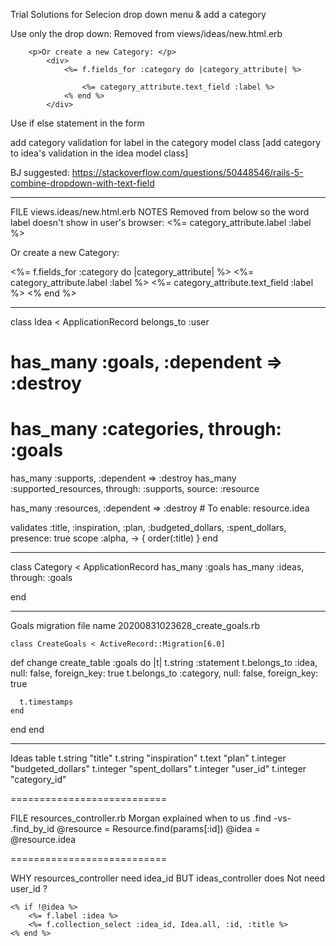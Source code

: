 Trial Solutions for Selecion drop down menu & add a category

  Use only the drop down: Removed from views/ideas/new.html.erb


        <p>Or create a new Category: </p>
            <div>
                <%= f.fields_for :category do |category_attribute| %>
                    
                    <%= category_attribute.text_field :label %>
                <% end %>
            </div>





  Use if else statement in the form

  add category validation for label in the category model class
  [add category to idea's validation in the idea model class]

BJ suggested:
  https://stackoverflow.com/questions/50448546/rails-5-combine-dropdown-with-text-field








_________________

FILE views.ideas/new.html.erb
NOTES Removed from below so the word label doesn't show in user's browser:
  <%= category_attribute.label :label %>



<p>Or create a new Category: </p>
            <div>
                <%= f.fields_for :category do |category_attribute| %>
                    <%= category_attribute.label :label %>
                    <%= category_attribute.text_field :label %>
                <% end %>
            </div>

_________________

class Idea < ApplicationRecord
  belongs_to :user
  # has_many :goals, :dependent => :destroy					
  # has_many :categories, through: :goals			
  has_many :supports, :dependent => :destroy
  has_many :supported_resources, through: :supports, source: :resource

  has_many :resources, :dependent => :destroy   # To enable:  resource.idea

  validates :title, :inspiration, :plan, :budgeted_dollars, :spent_dollars, presence: true
  scope :alpha, -> { order(:title) }
end

_________________

class Category < ApplicationRecord
    has_many :goals
	has_many :ideas, through: :goals	

end
_________________


Goals migration file name
    20200831023628_create_goals.rb

    class CreateGoals < ActiveRecord::Migration[6.0]
  def change
    create_table :goals do |t|
      t.string :statement
      t.belongs_to :idea, null: false, foreign_key: true
      t.belongs_to :category, null: false, foreign_key: true

      t.timestamps
    end
  end
end

_________________
Ideas table
    t.string "title"
    t.string "inspiration"
    t.text "plan"
    t.integer "budgeted_dollars"
    t.integer "spent_dollars"
    t.integer "user_id"
    t.integer "category_id"





===========================

FILE resources_controller.rb
Morgan explained when to us .find -vs- .find_by_id
@resource = Resource.find(params[:id])
@idea = @resource.idea

===========================

WHY resources_controller need idea_id 
BUT ideas_controller does Not need user_id ?


    <% if !@idea %>
        <%= f.label :idea %>
        <%= f.collection_select :idea_id, Idea.all, :id, :title %>
    <% end %>

